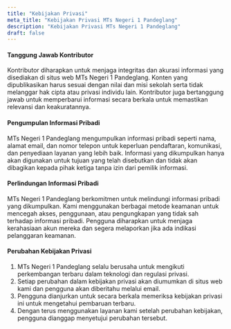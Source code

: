 ```yaml
---
title: "Kebijakan Privasi"
meta_title: "Kebijakan Privasi MTs Negeri 1 Pandeglang"
description: "Kebijakan Privasi MTs Negeri 1 Pandeglang"
draft: false
---
```


#### Tanggung Jawab Kontributor

Kontributor diharapkan untuk menjaga integritas dan akurasi informasi yang disediakan di situs web MTs Negeri 1 Pandeglang. Konten yang dipublikasikan harus sesuai dengan nilai dan misi sekolah serta tidak melanggar hak cipta atau privasi individu lain. Kontributor juga bertanggung jawab untuk memperbarui informasi secara berkala untuk memastikan relevansi dan keakuratannya.

#### Pengumpulan Informasi Pribadi

MTs Negeri 1 Pandeglang mengumpulkan informasi pribadi seperti nama, alamat email, dan nomor telepon untuk keperluan pendaftaran, komunikasi, dan penyediaan layanan yang lebih baik. Informasi yang dikumpulkan hanya akan digunakan untuk tujuan yang telah disebutkan dan tidak akan dibagikan kepada pihak ketiga tanpa izin dari pemilik informasi.

#### Perlindungan Informasi Pribadi

MTs Negeri 1 Pandeglang berkomitmen untuk melindungi informasi pribadi yang dikumpulkan. Kami menggunakan berbagai metode keamanan untuk mencegah akses, penggunaan, atau pengungkapan yang tidak sah terhadap informasi pribadi. Pengguna diharapkan untuk menjaga kerahasiaan akun mereka dan segera melaporkan jika ada indikasi pelanggaran keamanan.

#### Perubahan Kebijakan Privasi

1. MTs Negeri 1 Pandeglang selalu berusaha untuk mengikuti perkembangan terbaru dalam teknologi dan regulasi privasi.
2. Setiap perubahan dalam kebijakan privasi akan diumumkan di situs web kami dan pengguna akan diberitahu melalui email.
3. Pengguna dianjurkan untuk secara berkala memeriksa kebijakan privasi ini untuk mengetahui pembaruan terbaru.
4. Dengan terus menggunakan layanan kami setelah perubahan kebijakan, pengguna dianggap menyetujui perubahan tersebut.
